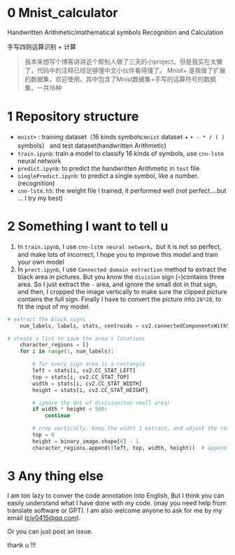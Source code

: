# 0 Mnist_calculator

Handwritten Arithmetic/mathematical symbols Recognition and Calculation

手写四则运算识别 + 计算

> 我本来想写个博客讲讲这个帮别人做了三天的小project。但是我实在太懒了，代码中的注释已经足够懂中文小伙伴看得懂了。
> Mnist+ 是我做了扩展的数据集，欢迎使用。其中包含了Mnist数据集+手写的运算符号的数据集，一共16种

# 1 Repository structure

- `mnist+` : training dataset（16 kinds symbols:`mnist` dataset + `+ - * / ( )` symbols） and test dataset(handwritten Arithmetic)
- `train.ipynb`: train a model to classify 16 kinds of symbols, use `cnn-lstm` neural network
- `predict.ipynb`: to predict the handwritten Arithmetic in `test` file
- `singlePredict.ipynb`: to predict a single symbol, like a number. (recognition)
- `cnn-lstm.h5`: the weight file I trained, it performed well (not perfect....but ... I try my best)

# 2 Something I want to tell u

1. In `train.ipynb`, I use `cnn-lstm neural network`，but it is not so perfect, and make lots of incorrect, I hope you to improve this model and train your own model
2. In `prect.ipynb`, I use `Connected domain extraction` method to extract the black area in pictures. But you know the `division` sign (`÷`)contains three area. So I just extract the `-` area, and ignore the small dot in that sign,
and then, I cropped the image vertically to make sure the clipped picture contains the full sign. Finally I have to convert the picture into `28*28`, to fit the input of my model.

```python
# extract the black signs
    num_labels, labels, stats, centroids = cv2.connectedComponentsWithStats(binary_image, connectivity=8)

# create a list to save the area's locations 
    character_regions = []
    for i in range(1, num_labels):

        # for every sign area is a rectangle
        left = stats[i, cv2.CC_STAT_LEFT]
        top = stats[i, cv2.CC_STAT_TOP]
        width = stats[i, cv2.CC_STAT_WIDTH]
        height = stats[i, cv2.CC_STAT_HEIGHT]

        # ignore the dot of division(too small area)
        if width * height < 500:
            continue

        # crop vertically, keep the width I extract, and adjust the rectangle's height as same as the original picture
        top = 0
        height = binary_image.shape[0] - 1
        character_regions.append((left, top, width, height))  # append to the list
```


# 3 Any thing else

I am too lazy to conver the code annotation into English, But I think you can easily understand what I have done with my code. (may you need help from translate software or GPT). I am also welcome anyone to ask for me by my email (cjy0415@qq.com).

Or you can just post an issue.

thank u !!!
